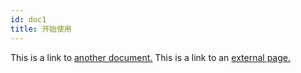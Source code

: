 ```yaml
---
id: doc1
title: 开始使用
---
```


This is a link to [another document.](doc3.md) This is a link to an [external page.](http://www.example.com)
